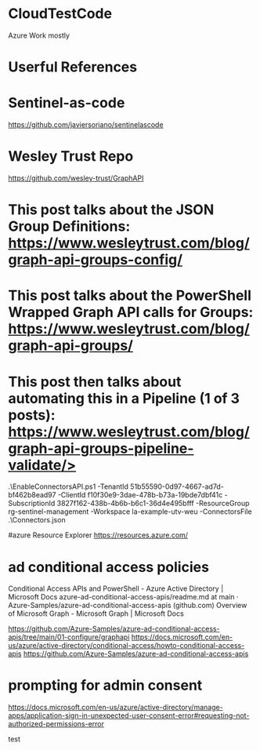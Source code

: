 # CloudTestCode
Azure Work mostly

# Userful References 

# Sentinel-as-code
https://github.com/javiersoriano/sentinelascode

# Wesley Trust Repo 
https://github.com/wesley-trust/GraphAPI

# This post talks about the JSON Group Definitions: https://www.wesleytrust.com/blog/graph-api-groups-config/
# This post talks about the PowerShell Wrapped Graph API calls for Groups: https://www.wesleytrust.com/blog/graph-api-groups/
# This post then talks about automating this in a Pipeline (1 of 3 posts): https://www.wesleytrust.com/blog/graph-api-groups-pipeline-validate/>

.\EnableConnectorsAPI.ps1 -TenantId 51b55590-0d97-4667-ad7d-bf462b8ead97 -ClientId f10f30e9-3dae-478b-b73a-19bde7dbf41c -SubscriptionId 3827f162-438b-4b6b-b6c1-36d4e495bfff -ResourceGroup rg-sentinel-management -Workspace la-example-utv-weu -ConnectorsFile .\Connectors.json

#azure Resource Explorer
https://resources.azure.com/ 

# ad conditional access policies
Conditional Access APIs and PowerShell - Azure Active Directory | Microsoft Docs
azure-ad-conditional-access-apis/readme.md at main · Azure-Samples/azure-ad-conditional-access-apis (github.com)
Overview of Microsoft Graph - Microsoft Graph | Microsoft Docs

 https://github.com/Azure-Samples/azure-ad-conditional-access-apis/tree/main/01-configure/graphapi
https://docs.microsoft.com/en-us/azure/active-directory/conditional-access/howto-conditional-access-apis
https://github.com/Azure-Samples/azure-ad-conditional-access-apis


# prompting for admin consent
https://docs.microsoft.com/en-us/azure/active-directory/manage-apps/application-sign-in-unexpected-user-consent-error#requesting-not-authorized-permissions-error

test
